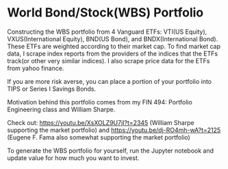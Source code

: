 # World Bond/Stock(WBS) Portfolio

Constructing the WBS portfolio from 4 Vanguard ETFs: VTI(US Equity), VXUS(International Equity), BND(US Bond), and BNDX(International Bond). These ETFs are weighted according to their market cap. To find market cap data, I scrape index reports from the providers of the indices that the ETFs track(or other very similar indices). I also scrape price data for the ETFs from yahoo finance.

If you are more risk averse, you can place a portion of your portfolio into TIPS or Series I Savings Bonds.

Motivation behind this portfolio comes from my FIN 494: Portfolio Engineering class and William Sharpe.

Check out: https://youtu.be/XsXOLZ9U7jI?t=2345 (William Sharpe supporting the market portfolio) and https://youtu.be/dj-RO4mh-wA?t=2125 (Eugene F. Fama also somewhat supporting the market portfolio)

To generate the WBS portfolio for yourself, run the Jupyter notebook and update value for how much you want to invest.
